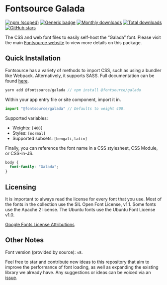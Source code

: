 # Fontsource Galada

[![npm (scoped)](https://img.shields.io/npm/v/@fontsource/galada?color=brightgreen)](https://www.npmjs.com/package/@fontsource/galada) [![Generic badge](https://img.shields.io/badge/fontsource-passing-brightgreen)](https://github.com/fontsource/fontsource) [![Monthly downloads](https://badgen.net/npm/dm/@fontsource/galada)](https://github.com/fontsource/fontsource) [![Total downloads](https://badgen.net/npm/dt/@fontsource/galada)](https://github.com/fontsource/fontsource) [![GitHub stars](https://img.shields.io/github/stars/fontsource/fontsource.svg?style=social&label=Star)](https://github.com/fontsource/fontsource/stargazers)

The CSS and web font files to easily self-host the “Galada” font. Please visit the main [Fontsource website](https://fontsource.org/fonts/galada) to view more details on this package.

## Quick Installation

Fontsource has a variety of methods to import CSS, such as using a bundler like Webpack. Alternatively, it supports SASS. Full documentation can be found [here](https://fontsource.org/docs/introduction).

```javascript
yarn add @fontsource/galada // npm install @fontsource/galada
```

Within your app entry file or site component, import it in.

```javascript
import "@fontsource/galada" // Defaults to weight 400.
```

Supported variables:

- Weights: `[400]`
- Styles: `[normal]`
- Supported subsets: `[bengali,latin]`

Finally, you can reference the font name in a CSS stylesheet, CSS Module, or CSS-in-JS.

```css
body {
  font-family: "Galada";
}
```

## Licensing

It is important to always read the license for every font that you use.
Most of the fonts in the collection use the SIL Open Font License, v1.1. Some fonts use the Apache 2 license. The Ubuntu fonts use the Ubuntu Font License v1.0.

[Google Fonts License Attributions](https://fonts.google.com/attribution)

## Other Notes

Font version (provided by source): `v8`.

Feel free to star and contribute new ideas to this repository that aim to improve the performance of font loading, as well as expanding the existing library we already have. Any suggestions or ideas can be voiced via an [issue](https://github.com/fontsource/fontsource/issues).
